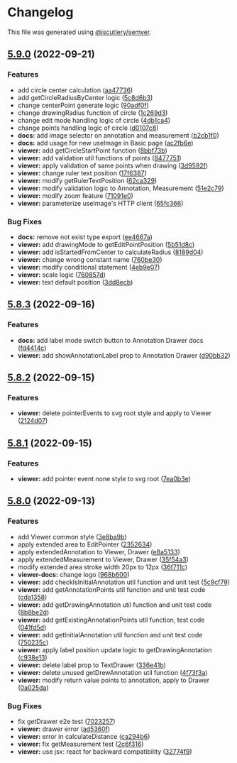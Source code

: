 # Changelog

This file was generated using [@jscutlery/semver](https://github.com/jscutlery/semver).

## [5.9.0](https://github.com/lunit-io/frontend-components/compare/@lunit/insight-viewer@5.8.3...@lunit/insight-viewer@5.9.0) (2022-09-21)

### Features

- add circle center calculation ([aa47736](https://github.com/lunit-io/frontend-components/commit/aa477360946fe7017b323f26001fdcc23465e6ca))
- add getCircleRadiusByCenter logic ([5c8d6b3](https://github.com/lunit-io/frontend-components/commit/5c8d6b3b81bac86aae68d082742935eabf3af7f1))
- change centerPoint generate logic ([90adf0f](https://github.com/lunit-io/frontend-components/commit/90adf0fdc851ba24faea86cbda380484d8f7ade0))
- change drawingRadius function of circle ([1c269d3](https://github.com/lunit-io/frontend-components/commit/1c269d32fcc6d9c029fe27ae605cfef81fbd3a30))
- change edit mode handling logic of circle ([4db1ca4](https://github.com/lunit-io/frontend-components/commit/4db1ca4d014eeef1c256d8670d98fef2b14c6f56))
- change points handling logic of circle ([d0107c8](https://github.com/lunit-io/frontend-components/commit/d0107c8f2f19af61c4a0d48468896edd279c01e2))
- **docs:** add image selector on annotation and measurement ([b2cb1f0](https://github.com/lunit-io/frontend-components/commit/b2cb1f0295ca1811e403c49b7d4a56b5bde80a81))
- **docs:** add usage for new useImage in Basic page ([ac2fb6e](https://github.com/lunit-io/frontend-components/commit/ac2fb6ed970175586a7a390f44d9dc2fa3e0783d))
- **viewer:** add getCircleStartPoint function ([8bbf73b](https://github.com/lunit-io/frontend-components/commit/8bbf73bb4a3e276d969b1e760559cb2122c92e9a))
- **viewer:** add validation util functions of points ([8477751](https://github.com/lunit-io/frontend-components/commit/847775162adf6b7b585b6d2d9850b00e7cd4e4f1))
- **viewer:** apply validation of same points when drawing ([3d9592f](https://github.com/lunit-io/frontend-components/commit/3d9592febb1b767b3d929d92dbbb6382fe03048d))
- **viewer:** change ruler text position ([17f6387](https://github.com/lunit-io/frontend-components/commit/17f6387e48fb8301e7cbc7574e34468bea3830ab))
- **viewer:** modify getRulerTextPosition ([62ca329](https://github.com/lunit-io/frontend-components/commit/62ca329e4ca788908f577aa59265c2028b30170b))
- **viewer:** modify validation logic to Annotation, Measurement ([51e2c79](https://github.com/lunit-io/frontend-components/commit/51e2c79777b67736a07ca69b6b2f463559bfd43d))
- **viewer:** modify zoom feature ([71091e0](https://github.com/lunit-io/frontend-components/commit/71091e0cde2cb8a3a8e63efccb634995d531b7f7))
- **viewer:** parameterize useImage's HTTP client ([65fc366](https://github.com/lunit-io/frontend-components/commit/65fc36624a1aa93e64b34cbe4b314e269f941ab2))

### Bug Fixes

- **docs:** remove not exist type export ([ee4667a](https://github.com/lunit-io/frontend-components/commit/ee4667a9418437c3db90ae1978be1955f070cf73))
- **viewer:** add drawingMode to getEditPointPosition ([5b51d8c](https://github.com/lunit-io/frontend-components/commit/5b51d8c9ffd1182190ad9a6d372455ca8e1a8aa3))
- **viewer:** add isStartedFromCenter to calculateRadius ([8189d04](https://github.com/lunit-io/frontend-components/commit/8189d04a53f4caf42de8f62377a4a80be0e73b84))
- **viewer:** change wrong constant name ([760be30](https://github.com/lunit-io/frontend-components/commit/760be306b997e76cd6770a219b75d38281eba1e1))
- **viewer:** modify conditional statement ([4eb9e07](https://github.com/lunit-io/frontend-components/commit/4eb9e0740f903a21923fd97243bc908711ac43e8))
- **viewer:** scale logic ([760857d](https://github.com/lunit-io/frontend-components/commit/760857dfb85e9205871fa3ea6f3475c27d64b535))
- **viewer:** text default position ([3dd8ecb](https://github.com/lunit-io/frontend-components/commit/3dd8ecbcbc6f0dac2389416f665b6e9aed85a62f))

## [5.8.3](https://github.com/lunit-io/frontend-components/compare/@lunit/insight-viewer@5.8.2...@lunit/insight-viewer@5.8.3) (2022-09-16)

### Features

- **docs:** add label mode switch button to Annotation Drawer docs ([fd4414c](https://github.com/lunit-io/frontend-components/commit/fd4414ce0e1d05c2a4a9ac9e8a1d65d7ebd18a20))
- **viewer:** add showAnnotationLabel prop to Annotation Drawer ([d90bb32](https://github.com/lunit-io/frontend-components/commit/d90bb3285a2f85ff5564dcf4df3bc353ecd5829d))

## [5.8.2](https://github.com/lunit-io/frontend-components/compare/@lunit/insight-viewer@5.8.1...@lunit/insight-viewer@5.8.2) (2022-09-15)

### Features

- **viewer:** delete pointerEvents to svg root style and apply to Viewer ([2124d07](https://github.com/lunit-io/frontend-components/commit/2124d0743a17025a06d464f824893b4c85499a58))

## [5.8.1](https://github.com/lunit-io/frontend-components/compare/@lunit/insight-viewer@5.8.0...@lunit/insight-viewer@5.8.1) (2022-09-15)

### Features

- **viewer:** add pointer event none style to svg root ([7ea0b3e](https://github.com/lunit-io/frontend-components/commit/7ea0b3e365157597c6f364d31f64ccb1c4744eb7))

## [5.8.0](https://github.com/lunit-io/frontend-components/compare/@lunit/insight-viewer@5.7.0...@lunit/insight-viewer@5.8.0) (2022-09-13)

### Features

- add Viewer common style ([3e8ba9b](https://github.com/lunit-io/frontend-components/commit/3e8ba9bb466bf777c7174893cea8c6635f8a0a7a))
- apply extended area to EditPointer ([2352634](https://github.com/lunit-io/frontend-components/commit/23526345b73a03236fa6589e586766adad82d06a))
- apply extendedAnnotation to Viewer, Drawer ([e8a5133](https://github.com/lunit-io/frontend-components/commit/e8a5133e994eab6910b621fa3d63157da0c9d5b6))
- apply extendedMeasurement to Viewer, Drawer ([35f54a3](https://github.com/lunit-io/frontend-components/commit/35f54a370dac1c9f455354fde2459e9189891842))
- modify extended area stroke width 20px to 12px ([36f711c](https://github.com/lunit-io/frontend-components/commit/36f711cfee9eb29b3a74f3ac61163cc8c0e87911))
- **viewer-docs:** change logo ([968b600](https://github.com/lunit-io/frontend-components/commit/968b6006c017b8bb8bf677068316f96b1ee6968f))
- **viewer:** add checkIsInitialAnnotation util function and unit test ([5c9cf79](https://github.com/lunit-io/frontend-components/commit/5c9cf7968085360c633bef14d311ec757644c54d))
- **viewer:** add getAnnotationPoints util function and unit test code ([cda1358](https://github.com/lunit-io/frontend-components/commit/cda1358b0e8428959d1326dcdfe5ad6dd2cd6687))
- **viewer:** add getDrawingAnnotation util function and unit test code ([8b8be2d](https://github.com/lunit-io/frontend-components/commit/8b8be2dde5e45fd155c44bea802622a35afc5988))
- **viewer:** add getExistingAnnotationPoints util function, test code ([041fd5d](https://github.com/lunit-io/frontend-components/commit/041fd5d616edc3529441c4c1dfd9c7b29ca1546a))
- **viewer:** add getInitialAnnotation util function and unit test code ([750235c](https://github.com/lunit-io/frontend-components/commit/750235c9dc4cf6f480818da6d7065532595fdb12))
- **viewer:** apply label position update logic to getDrawingAnnotation ([c938e13](https://github.com/lunit-io/frontend-components/commit/c938e13bcc1ec5cc4165f6e3df97798daa6d4bdd))
- **viewer:** delete label prop to TextDrawer ([336e41b](https://github.com/lunit-io/frontend-components/commit/336e41b1305b1262e5927207c231bdfbb6347ed9))
- **viewer:** delete unused getDrewAnnotation util function ([4f73f3a](https://github.com/lunit-io/frontend-components/commit/4f73f3af23a6983dae46f6e920be47bce4f1ebcc))
- **viewer:** modify return value points to annotation, apply to Drawer ([0a025da](https://github.com/lunit-io/frontend-components/commit/0a025dae85747cd05c9f96dd416ed03e9cc03c6b))

### Bug Fixes

- fix getDrawer e2e test ([7023257](https://github.com/lunit-io/frontend-components/commit/7023257e9e430e8d74b58cf28c522f0107875752))
- **viewer:** drawer error ([ad5360f](https://github.com/lunit-io/frontend-components/commit/ad5360f4dbe9dc813bf6bbbcfabd2beebac9129a))
- **viewer:** error in calculateDistance ([ca294b6](https://github.com/lunit-io/frontend-components/commit/ca294b67176529e914cf0c5324172a409a353658))
- **viewer:** fix getMeasurement test ([2c6f316](https://github.com/lunit-io/frontend-components/commit/2c6f31687dcc7363266a8616266d5cfc1f71172b))
- **viewer:** use jsx: react for backward compatibility ([32774f9](https://github.com/lunit-io/frontend-components/commit/32774f994a4b737bb69a3c6cecf3f408dfb928f6))
